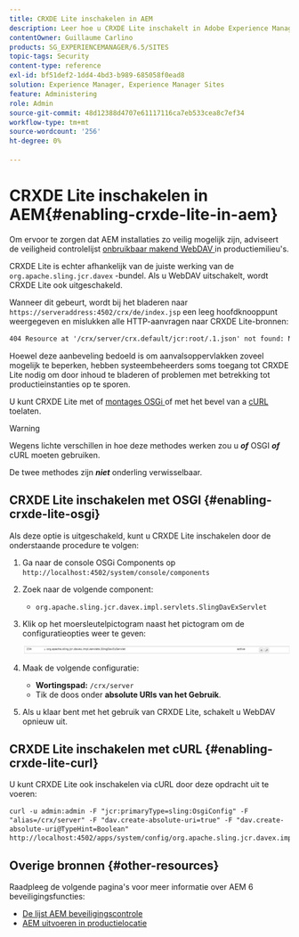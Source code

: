 ```yaml
---
title: CRXDE Lite inschakelen in AEM
description: Leer hoe u CRXDE Lite inschakelt in Adobe Experience Manager.
contentOwner: Guillaume Carlino
products: SG_EXPERIENCEMANAGER/6.5/SITES
topic-tags: Security
content-type: reference
exl-id: bf51def2-1dd4-4bd3-b989-685058f0ead8
solution: Experience Manager, Experience Manager Sites
feature: Administering
role: Admin
source-git-commit: 48d12388d4707e61117116ca7eb533cea8c7ef34
workflow-type: tm+mt
source-wordcount: '256'
ht-degree: 0%

---
```


# CRXDE Lite inschakelen in AEM{#enabling-crxde-lite-in-aem}

Om ervoor te zorgen dat AEM installaties zo veilig mogelijk zijn, adviseert de veiligheid controlelijst [ onbruikbaar makend WebDAV ](/help/sites-administering/security-checklist.md#disable-webdav) in productiemilieu&#39;s.

CRXDE Lite is echter afhankelijk van de juiste werking van de `org.apache.sling.jcr.davex` -bundel. Als u WebDAV uitschakelt, wordt CRXDE Lite ook uitgeschakeld.

Wanneer dit gebeurt, wordt bij het bladeren naar `https://serveraddress:4502/crx/de/index.jsp` een leeg hoofdknooppunt weergegeven en mislukken alle HTTP-aanvragen naar CRXDE Lite-bronnen:

```xml
404 Resource at '/crx/server/crx.default/jcr:root/.1.json' not found: No resource found
```

Hoewel deze aanbeveling bedoeld is om aanvalsoppervlakken zoveel mogelijk te beperken, hebben systeembeheerders soms toegang tot CRXDE Lite nodig om door inhoud te bladeren of problemen met betrekking tot productieinstanties op te sporen.

U kunt CRXDE Lite met of [ montages OSGi ](#enabling-crxde-lite-osgi) of met het bevel van a [ cURL ](#enabling-crxde-lite-curl) toelaten.

>[!WARNING]
>
>Wegens lichte verschillen in hoe deze methodes werken zou u ***of*** OSGI ***of*** cURL moeten gebruiken.
>
>De twee methodes zijn ***niet*** onderling verwisselbaar.

## CRXDE Lite inschakelen met OSGI {#enabling-crxde-lite-osgi}

Als deze optie is uitgeschakeld, kunt u CRXDE Lite inschakelen door de onderstaande procedure te volgen:

1. Ga naar de console OSGi Components op `http://localhost:4502/system/console/components`
1. Zoek naar de volgende component:

   * `org.apache.sling.jcr.davex.impl.servlets.SlingDavExServlet`

1. Klik op het moersleutelpictogram naast het pictogram om de configuratieopties weer te geven:

   ![ chlimage_1-80 ](assets/chlimage_1-80a.png)

1. Maak de volgende configuratie:

   * **Wortingspad:** `/crx/server`
   * Tik de doos onder **absolute URIs van het Gebruik**.

1. Als u klaar bent met het gebruik van CRXDE Lite, schakelt u WebDAV opnieuw uit.

## CRXDE Lite inschakelen met cURL {#enabling-crxde-lite-curl}

U kunt CRXDE Lite ook inschakelen via cURL door deze opdracht uit te voeren:

```shell
curl -u admin:admin -F "jcr:primaryType=sling:OsgiConfig" -F "alias=/crx/server" -F "dav.create-absolute-uri=true" -F "dav.create-absolute-uri@TypeHint=Boolean" http://localhost:4502/apps/system/config/org.apache.sling.jcr.davex.impl.servlets.SlingDavExServlet
```

## Overige bronnen {#other-resources}

Raadpleeg de volgende pagina&#39;s voor meer informatie over AEM 6 beveiligingsfuncties:

* [De lijst AEM beveiligingscontrole](/help/sites-administering/security-checklist.md)
* [AEM uitvoeren in productielocatie](/help/sites-administering/production-ready.md)
